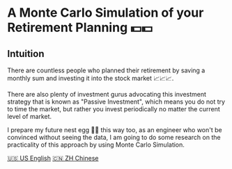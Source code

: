 
# A Monte Carlo Simulation of your Retirement Planning 💵💵
## Intuition

There are countless people who planned their retirement by saving a monthly sum and investing it into the stock market 📈📈📈.

There are also plenty of investment gurus advocating this investment strategy that is known as "Passive Investment", which means you do not try to time the market, but rather you invest periodically no matter the current level of market.

I prepare my future nest egg 🥚🥚 this way too, as an engineer who won't be convinced without seeing the data, I am going to do some research on the practicality of this approach by using Monte Carlo Simulation.

[ 🇺🇸 US English](https://github.com/chiaqf/Monte-Carlo-Simulation-on-Retirement-Planning/blob/main/README.usen.ipynb) [ 🇨🇳 ZH Chinese](https://github.com/chiaqf/Monte-Carlo-Simulation-on-Retirement-Planning/blob/main/README.zhcn.ipynb)
